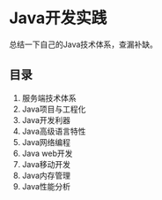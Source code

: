 # Java开发实践

总结一下自己的Java技术体系，查漏补缺。

## 目录

1. 服务端技术体系
2. Java项目与工程化
3. Java开发利器
4. Java高级语言特性
5. Java网络编程
6. Java web开发
7. Java移动开发
8. Java内存管理
9. Java性能分析
